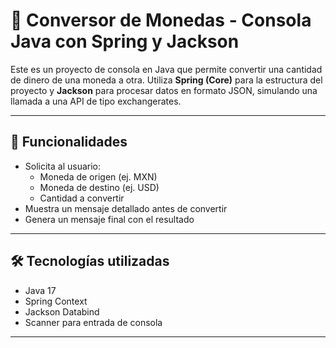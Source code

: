 # 💱 Conversor de Monedas - Consola Java con Spring y Jackson

Este es un proyecto de consola en Java que permite convertir una cantidad de dinero de una moneda a otra. Utiliza **Spring (Core)** para la estructura del proyecto y **Jackson** para procesar datos en formato JSON, simulando una llamada a una API de tipo exchangerates.

---

## 🎯 Funcionalidades

- Solicita al usuario:
  - Moneda de origen (ej. MXN)
  - Moneda de destino (ej. USD)
  - Cantidad a convertir
- Muestra un mensaje detallado antes de convertir
- Genera un mensaje final con el resultado

---

## 🛠 Tecnologías utilizadas

- Java 17
- Spring Context 
- Jackson Databind
- Scanner para entrada de consola

---

